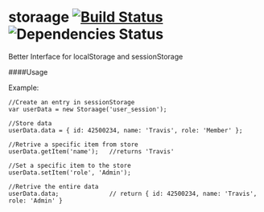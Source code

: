storaage [![Build Status](https://travis-ci.org/livingston/storaage.svg?branch=master)](https://travis-ci.org/livingston/storaage) ![Dependencies Status](https://david-dm.org/livingston/storaage.png)
============

Better Interface for localStorage and sessionStorage


####Usage

Example:

```
//Create an entry in sessionStorage
var userData = new Storaage('user_session');

//Store data
userData.data = { id: 42500234, name: 'Travis', role: 'Member' };

//Retrive a specific item from store
userData.getItem('name');	//returns 'Travis'

//Set a specific item to the store
userData.setItem('role', 'Admin');

//Retrive the entire data
userData.data;				// return { id: 42500234, name: 'Travis', role: 'Admin' }
```